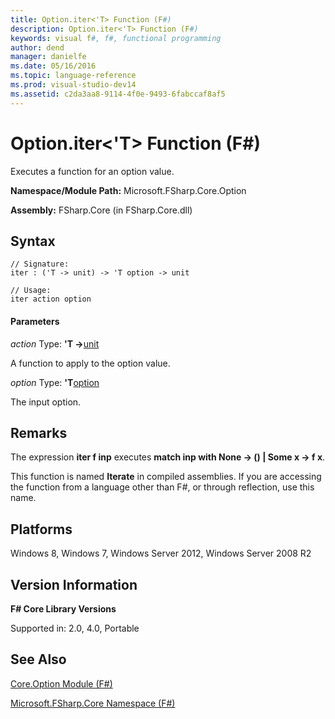 ```yaml
---
title: Option.iter<'T> Function (F#)
description: Option.iter<'T> Function (F#)
keywords: visual f#, f#, functional programming
author: dend
manager: danielfe
ms.date: 05/16/2016
ms.topic: language-reference
ms.prod: visual-studio-dev14
ms.assetid: c2da3aa8-9114-4f0e-9493-6fabccaf8af5 
---
```


# Option.iter<'T> Function (F#)

Executes a function for an option value.

**Namespace/Module Path:** Microsoft.FSharp.Core.Option

**Assembly:** FSharp.Core (in FSharp.Core.dll)


## Syntax

```
// Signature:
iter : ('T -> unit) -> 'T option -> unit

// Usage:
iter action option
```

#### Parameters
*action*
Type: **'T -&gt;**[unit](http://msdn.microsoft.com/en-us/library/00b837c2-6c8a-483a-87d3-0479c64037a7)


A function to apply to the option value.


*option*
Type: **'T**[option](http://msdn.microsoft.com/en-us/library/b08add48-34bf-4410-80a1-ef6a8daddc58)


The input option.




## Remarks
The expression **iter f inp** executes **match inp with None -&gt; () | Some x -&gt; f x**.

This function is named **Iterate** in compiled assemblies. If you are accessing the function from a language other than F#, or through reflection, use this name.


## Platforms
Windows 8, Windows 7, Windows Server 2012, Windows Server 2008 R2


## Version Information
**F# Core Library Versions**

Supported in: 2.0, 4.0, Portable




## See Also
[Core.Option Module &#40;F&#35;&#41;](Core.Option-Module-%5BFSharp%5D.md)

[Microsoft.FSharp.Core Namespace &#40;F&#35;&#41;](Microsoft.FSharp.Core-Namespace-%5BFSharp%5D.md)

